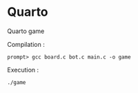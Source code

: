 # Quarto
Quarto game

Compilation :
```
prompt> gcc board.c bot.c main.c -o game
```

Execution :
```
./game
```

